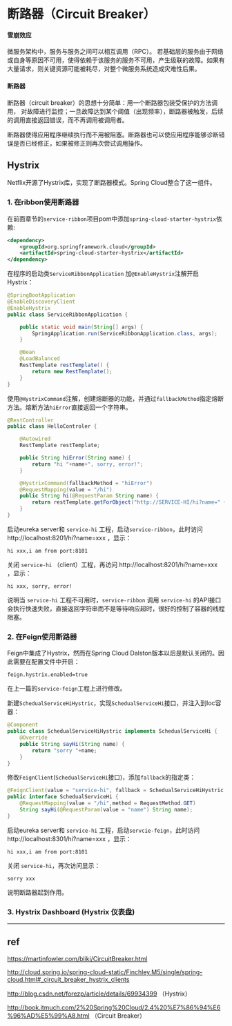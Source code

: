 
# 断路器（Circuit Breaker）

#### 雪崩效应

微服务架构中，服务与服务之间可以相互调用（RPC）。
若基础层的服务由于网络或自身等原因不可用，使得依赖于该服务的服务不可用，产生级联的故障。如果有大量请求，则关键资源可能被耗尽，对整个微服务系统造成灾难性后果。

#### 断路器

断路器（circuit breaker）的思想十分简单：用一个断路器包装受保护的方法调用，
对故障进行监控；一旦故障达到某个阈值（出现频率），断路器被触发，后续的调用直接返回错误，而不再调用被调用者。

断路器使得应用程序继续执行而不用被阻塞。断路器也可以使应用程序能够诊断错误是否已经修正，如果被修正则再次尝试调用操作。

## Hystrix

Netflix开源了Hystrix库，实现了断路器模式。Spring Cloud整合了这一组件。

### 1. 在ribbon使用断路器

在前面章节的`service-ribbon`项目pom中添加`spring-cloud-starter-hystrix`依赖:

```xml
<dependency>
    <groupId>org.springframework.cloud</groupId>
    <artifactId>spring-cloud-starter-hystrix</artifactId>
</dependency>
```

在程序的启动类`ServiceRibbonApplication` 加`@EnableHystrix`注解开启Hystrix：

```java
@SpringBootApplication
@EnableDiscoveryClient
@EnableHystrix
public class ServiceRibbonApplication {

    public static void main(String[] args) {
        SpringApplication.run(ServiceRibbonApplication.class, args);
    }

    @Bean
    @LoadBalanced
    RestTemplate restTemplate() {
        return new RestTemplate();
    }
}
```

使用`@HystrixCommand`注解，创建熔断器的功能，并通过`fallbackMethod`指定熔断方法。熔断方法`hiError`直接返回一个字符串。

```java
@RestController
public class HelloControler {

    @Autowired
    RestTemplate restTemplate;

    public String hiError(String name) {
        return "hi "+name+", sorry, error!";
    }

    @HystrixCommand(fallbackMethod = "hiError")
    @RequestMapping(value = "/hi")
    public String hi(@RequestParam String name) {
        return restTemplate.getForObject("http://SERVICE-HI/hi?name=" + name, String.class);
	}
}
```

启动eureka server和 `service-hi` 工程，启动`service-ribbon`，此时访问 http://localhost:8201/hi?name=xxx ，显示：

```
hi xxx,i am from port:8101
```

关闭 `service-hi` （client）工程，再访问 http://localhost:8201/hi?name=xxx ，显示：

```
hi xxx, sorry, error!
```

说明当 `service-hi` 工程不可用时，`service-ribbon` 调用 `service-hi` 的API接口会执行快速失败，直接返回字符串而不是等待响应超时，很好的控制了容器的线程阻塞。

### 2. 在Feign使用断路器

Feign中集成了Hystrix，然而在Spring Cloud Dalston版本以后是默认关闭的。因此需要在配置文件中开启：

```
feign.hystrix.enabled=true
```

在上一篇的`service-feign`工程上进行修改。

新建`SchedualServiceHiHystric`，实现`SchedualServiceHi`接口，并注入到Ioc容器：

```java
@Component
public class SchedualServiceHiHystric implements SchedualServiceHi {
    @Override
    public String sayHi(String name) {
        return "sorry "+name;
    }
}
```

修改`FeignClient`(`SchedualServiceHi`接口)，添加`fallback`的指定类：

```java
@FeignClient(value = "service-hi", fallback = SchedualServiceHiHystric.class)
public interface SchedualServiceHi {
    @RequestMapping(value = "/hi",method = RequestMethod.GET)
    String sayHi(@RequestParam(value = "name") String name);
}
```

启动eureka server和 `service-hi` 工程，启动`servcie-feign`，此时访问 http://localhost:8301/hi?name=xxx ，显示：

```
hi xxx,i am from port:8101
```

关闭 `service-hi`，再次访问显示：

```
sorry xxx
```

说明断路器起到作用。

### 3. Hystrix Dashboard (Hystrix 仪表盘)



---

## ref

https://martinfowler.com/bliki/CircuitBreaker.html

http://cloud.spring.io/spring-cloud-static/Finchley.M5/single/spring-cloud.html#_circuit_breaker_hystrix_clients

http://blog.csdn.net/forezp/article/details/69934399 （Hystrix）

http://book.itmuch.com/2%20Spring%20Cloud/2.4%20%E7%86%94%E6%96%AD%E5%99%A8.html （Circuit Breaker）

</br></br>
